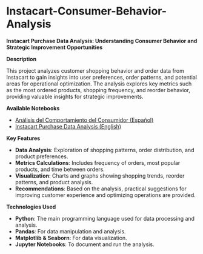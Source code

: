 # Instacart-Consumer-Behavior-Analysis

**Instacart Purchase Data Analysis: Understanding Consumer Behavior and Strategic Improvement Opportunities**

**Description**

This project analyzes customer shopping behavior and order data from Instacart to gain insights into user preferences, order patterns, and potential areas for operational optimization. The analysis explores key metrics such as the most ordered products, shopping frequency, and reorder behavior, providing valuable insights for strategic improvements.

**Available Notebooks**

- [Análisis del Comportamiento del Consumidor (Español)](https://github.com/mariasantos13/Instacart-Consumer-Behavior-Analysis/blob/main/Ana%CC%81lisis%20Comportamiento.ipynb)
- [Instacart Purchase Data Analysis (English)](https://github.com/mariasantos13/Instacart-Consumer-Behavior-Analysis/blob/main/Instacart.ipynb)

**Key Features**

- **Data Analysis**: Exploration of shopping patterns, order distribution, and product preferences.
- **Metrics Calculations**: Includes frequency of orders, most popular products, and time between orders.
- **Visualization**: Charts and graphs showing shopping trends, reorder patterns, and product analysis.
- **Recommendations**: Based on the analysis, practical suggestions for improving customer experience and optimizing operations are provided.

**Technologies Used**

- **Python**: The main programming language used for data processing and analysis.
- **Pandas**: For data manipulation and analysis.
- **Matplotlib & Seaborn**: For data visualization.
- **Jupyter Notebooks**: To document and run the analysis.
